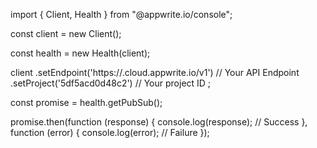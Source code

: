 import { Client, Health } from "@appwrite.io/console";

const client = new Client();

const health = new Health(client);

client
    .setEndpoint('https://<REGION>.cloud.appwrite.io/v1') // Your API Endpoint
    .setProject('5df5acd0d48c2') // Your project ID
;

const promise = health.getPubSub();

promise.then(function (response) {
    console.log(response); // Success
}, function (error) {
    console.log(error); // Failure
});